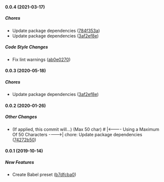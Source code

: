 #### 0.0.4 (2021-03-17)

##### Chores

*  Update package dependencies ([784f353a](https://github.com/joeyschroeder/babel-preset-joey/commit/784f353a8e8f20ad20d7a79a07383e61f3f2e8e6))
*  Update package dependencies ([3af2ef8e](https://github.com/joeyschroeder/babel-preset-joey/commit/3af2ef8e8236cca0f3675116545cfc6d7b6db8f5))

##### Code Style Changes

*  Fix lint warnings ([ab0e0270](https://github.com/joeyschroeder/babel-preset-joey/commit/ab0e0270ee72973d4b36bc145a00ffd05bd29b90))

#### 0.0.3 (2020-05-18)

##### Chores

*  Update package dependencies ([3af2ef8e](https://github.com/joeyschroeder/babel-preset-joey/commit/3af2ef8e8236cca0f3675116545cfc6d7b6db8f5))

#### 0.0.2 (2020-01-26)

##### Other Changes

*  (If applied, this commit will...) <subject> (Max 50 char) # |<----  Using a Maximum Of 50 Characters  ---->| chore: Update package dependencies ([74272b50](https://github.com/joeyschroeder/babel-preset-joey/commit/74272b5030c48d95ba3c9e9f02441fb651c81c66))

#### 0.0.1 (2019-10-14)

##### New Features

*  Create Babel preset ([b7dfcba0](https://github.com/joeyschroeder/babel-preset-joey/commit/b7dfcba0e2a91703d54e7178bd328e8195d32cf4))

